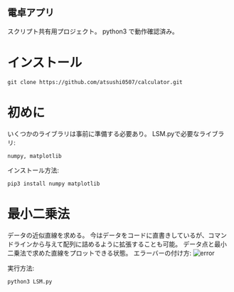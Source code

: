 ## 電卓アプリ
スクリプト共有用プロジェクト。
python3 で動作確認済み。

# インストール
```
git clone https://github.com/atsushi0507/calculator.git
```

# 初めに
いくつかのライブラリは事前に準備する必要あり。
LSM.pyで必要なライブラリ:
```
numpy, matplotlib
```
インストール方法:
```
pip3 install numpy matplotlib
```

# 最小二乗法
データの近似直線を求める。
今はデータをコードに直書きしているが、コマンドラインから与えて配列に詰めるように拡張することも可能。
データ点と最小二乗法で求めた直線をプロットできる状態。
エラーバーの付け方:
![error](https://user-images.githubusercontent.com/11633979/106389729-3aa08580-6428-11eb-979e-a42a7155638a.png)

実行方法:
```
python3 LSM.py
```